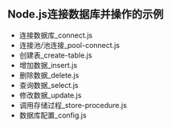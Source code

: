 ## Node.js连接数据库并操作的示例
- 连接数据库_connect.js
- 连接池/池连接_pool-connect.js
- 创建表_create-table.js
- 增加数据_insert.js
- 删除数据_delete.js
- 查询数据_select.js
- 修改数据_update.js
- 调用存储过程_store-procedure.js
- 数据库配置_config.js